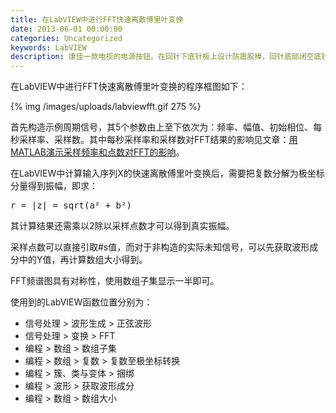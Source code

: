 ```yaml
---
title: 在LabVIEW中进行FFT快速离散傅里叶变换
date: 2013-06-01 00:00:00
categories: Uncategorized
keywords: LabVIEW
description: 康佳一款电视的电源按钮。在回针下底针板上设计防震胶棒，回针底部闭空底针板，这样合模时回针推动防震胶棒使面针板和底针板带动顶针先复位
---
```


在LabVIEW中进行FFT快速离散傅里叶变换的程序框图如下：

{% img /images/uploads/labviewfft.gif 275 %}

首先构造示例周期信号，其5个参数由上至下依次为：频率、幅值、初始相位、每秒采样率、采样数。其中每秒采样率和采样数对FFT结果的影响见文章：[用MATLAB演示采样频率和点数对FFT的影响](http://xinyuefei.com/114.htm)。

在LabVIEW中计算输入序列X的快速离散傅里叶变换后，需要把复数分解为极坐标分量得到振幅，即求：

<pre>
r = |z| = sqrt(a² + b²)
</pre>

其计算结果还需乘以2除以采样点数才可以得到真实振幅。

采样点数可以直接引取#s值，而对于非构造的实际未知信号，可以先获取波形成分中的Y值，再计算数组大小得到。

FFT频谱图具有对称性，使用数组子集显示一半即可。

使用到的LabVIEW函数位置分别为：

<ul>
<li>信号处理 > 波形生成 > 正弦波形</li>
<li>信号处理 > 变换 > FFT</li>
<li>编程 > 数组 > 数组子集</li>
<li>编程 > 数组 > 复数 > 复数至极坐标转换</li>
<li>编程 > 簇、类与变体 > 捆绑</li>
<li>编程 > 波形 > 获取波形成分</li>
<li>编程 > 数组 > 数组大小</li>
</ul>
